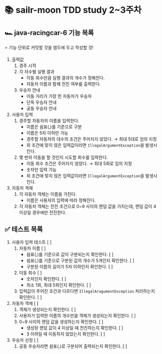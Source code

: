 # 📚 sailr-moon TDD study 2~3주차
## 🏎️ java-racingcar-6 기능 목록
⭐️ 기능 단위로 커밋할 것을 염두에 두고 작성할 것!
1. 출력값
   1. 경주 시작
   2. 각 차수별 실행 결과
      * 이동 회수만큼 실행 결과의 개수가 정해진다.
      * 자동차 이름과 함께 전진 여부를 출력한다.
   3. 우승자 안내
      * 이동 거리가 가장 먼 자동차가 우승자
      * 단독 우승자 안내
      * 공동 우승자 안내
2. 사용자 입력
   1. 경주할 자동차의 이름을 입력한다.
      * 이름은 쉼표(,)를 기준으로 구분
      * 이름은 5자 이하만 가능
      * 경주할 자동차의 대수의 조건은 주어지지 않았다. → 최대 5대로 임의 지정
      * 위 조건에 맞지 않은 입력값이라면 ``IllegalArgumentException``을 발생시킨다.
   2. 몇 번의 이동을 할 것인지 시도할 회수를 입력한다.
      * 이동 회수 조건은 주어지지 않았다. → 최대 5회로 임의 지정
      * 숫자만 입력 가능
      * 위 조건에 맞지 않은 입력값이라면 ``IllegalArgumentException``을 발생시킨다.
3. 자동차 객체
   1. 각 자동차 객체는 이름을 가진다.
       * 이름은 사용자의 입력에 따라 정해진다.
   2. 각 자동차 객체는 전진 조건으로 0~9 사이의 랜덤 값을 가지는데, 랜덤 값이 4 이상일 경우에만 전진한다.

## ✅ 테스트 목록
1. 사용자 입력 테스트 [ ]
   1. 자동차 이름 [ ]
      * 쉼표(,)를 기준으로 값이 구분되는지 확인한다. [ ]
      * 쉼표(,)를 기준으로 구분된 값의 개수가 5개인지 확인한다. [ ]
      * 구분된 이름의 길이가 5자 이하인지 확인한다. [ ]
   2. 이동 회수 [ ]
      * 숫자인지 확인한다. [ ]
      * 최소 1회, 최대 5회인지 확인한다. [ ]
   3. 입력값이 주어진 조건과 다르다면 ``IllegalAragumentException`` 처리하는지 확인한다. [ ]
2. 자동차 객체 [ ]
   1. 객체가 생성되는지 확인한다. [ ]
   2. 사용자가 입력한 이름의 개수만큼 객체가 생성되는지 확인한다. [ ]
   3. 0~9 사이의 랜덤 값을 생성하는지 확인한다. [ ]
      * 생성된 랜덤 값이 4 이상일 때 전진하는지 확인한다. [ ]
      * 3 이하일 때 이동하지 않았는지 확인한다. [ ]
3. 우승자 선정 [ ]
   1. 공동 우승자라면 쉼표(,)로 구분되어 출력되는지 확인한다. [ ]